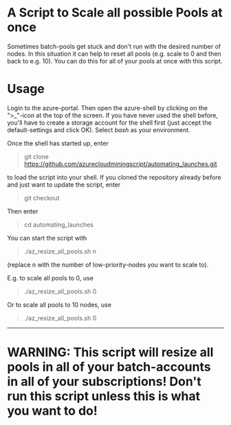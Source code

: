 # A Script to Scale all possible Pools at once
Sometimes batch-pools get stuck and don't run with the desired number of nodes. In this situation it can help to reset all pools (e.g. scale to 0 and then back to e.g. 10). You can do this for all of your pools at once with this script.

# Usage
Login to the azure-portal. Then open the azure-shell by clicking on the ">_"-icon at the top of the screen. If you have never used the shell before, you'll have to create a storage account for the shell first (just accept the default-settings and click OK). Select _bash_ as your environment. 

Once the shell has started up, enter 
> git clone https://github.com/azurecloudminingscript/automating_launches.git

to load the script into your shell.
If you cloned the repository already before and just want to update the script, enter
> git checkout

Then enter
> cd automating_launches

You can start the script with 
> ./az_resize_all_pools.sh n

(replace n with the number of low-priority-nodes you want to scale to).

E.g. to scale all pools to 0, use
> ./az_resize_all_pools.sh 0

Or to scale all pools to 10 nodes, use
> ./az_resize_all_pools.sh 0

---
# WARNING: This script will resize all pools in all of your batch-accounts in all of your subscriptions! Don't run this script unless this is what you want to do!
